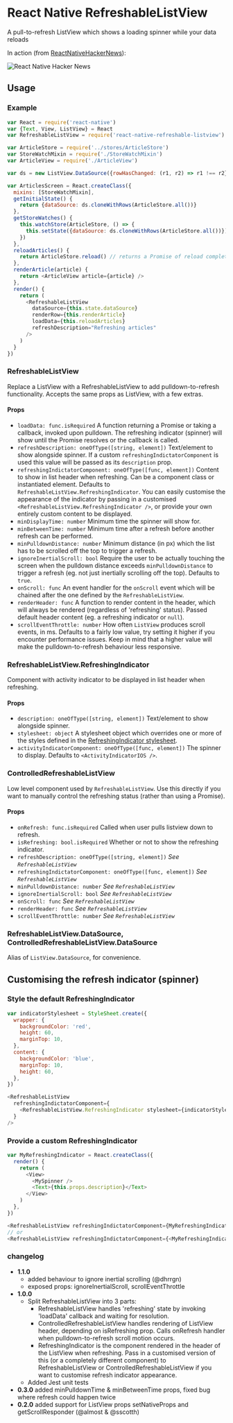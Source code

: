 # React Native RefreshableListView
A pull-to-refresh ListView which shows a loading spinner while your data reloads

In action (from [ReactNativeHackerNews](https://github.com/jsdf/ReactNativeHackerNews)):

![React Native Hacker News](http://i.imgur.com/gVmrxDe.png)

## Usage

### Example

```js
var React = require('react-native')
var {Text, View, ListView} = React
var RefreshableListView = require('react-native-refreshable-listview')

var ArticleStore = require('../stores/ArticleStore')
var StoreWatchMixin = require('./StoreWatchMixin')
var ArticleView = require('./ArticleView')

var ds = new ListView.DataSource({rowHasChanged: (r1, r2) => r1 !== r2}) // assumes immutable objects

var ArticlesScreen = React.createClass({
  mixins: [StoreWatchMixin],
  getInitialState() {
    return {dataSource: ds.cloneWithRows(ArticleStore.all())}
  },
  getStoreWatches() {
    this.watchStore(ArticleStore, () => {
      this.setState({dataSource: ds.cloneWithRows(ArticleStore.all())})
    })
  },
  reloadArticles() {
    return ArticleStore.reload() // returns a Promise of reload completion
  },
  renderArticle(article) {
    return <ArticleView article={article} />
  },
  render() {
    return (
      <RefreshableListView
        dataSource={this.state.dataSource}
        renderRow={this.renderArticle}
        loadData={this.reloadArticles}
        refreshDescription="Refreshing articles"
      />
    )
  }
})
```

### RefreshableListView
Replace a ListView with a RefreshableListView to add pulldown-to-refresh 
functionality. Accepts the same props as ListView, with a few extras.

#### Props

- `loadData: func.isRequired`
  A function returning a Promise or taking a callback, invoked upon pulldown. 
  The refreshing indicator (spinner) will show until the Promise resolves or the callback 
  is called.
- `refreshDescription: oneOfType([string, element])`
  Text/element to show alongside spinner. If a custom 
  `refreshingIndictatorComponent` is used this value will be passed as its 
  `description` prop.
- `refreshingIndictatorComponent: oneOfType([func, element])`
  Content to show in list header when refreshing. Can be a component class or 
  instantiated element. Defaults to `RefreshableListView.RefreshingIndicator`.
  You can easily customise the appearance of the indicator by passing in a
  customised `<RefreshableListView.RefreshingIndicator />`, or provide your own
  entirely custom content to be displayed.
- `minDisplayTime: number`
  Minimum time the spinner will show for.
- `minBetweenTime: number`
  Minimum time after a refresh before another refresh can be performed.
- `minPulldownDistance: number`
  Minimum distance (in px) which the list has to be scrolled off the top to 
  trigger a refresh.
- `ignoreInertialScroll: bool`
  Require the user to be actually touching the screen when the pulldown distance 
  exceeds `minPulldownDistance` to trigger a refresh (eg. not just inertially 
  scrolling off the top). Defaults to `true`.
- `onScroll: func`
  An event handler for the `onScroll` event which will be chained after the one
  defined by the `RefreshableListView`.
- `renderHeader: func`
  A function to render content in the header, which will always be rendered 
  (regardless of 'refreshing' status). Passed default header content (eg. a 
  refreshing indicator or `null`).
- `scrollEventThrottle: number`
  How often `ListView` produces scroll events, in ms. Defaults to a fairly low 
  value, try setting it higher if you encounter performance issues. Keep in mind
  that a higher value will make the pulldown-to-refresh behaviour less responsive.

### RefreshableListView.RefreshingIndicator
Component with activity indicator to be displayed in list header when refreshing.

#### Props

- `description: oneOfType([string, element])`
  Text/element to show alongside spinner.
- `stylesheet: object`
  A stylesheet object which overrides one or more of the styles defined in the 
  [RefreshingIndicator stylesheet](lib/RefreshingIndicator.js).
- `activityIndicatorComponent: oneOfType([func, element])`
  The spinner to display. Defaults to `<ActivityIndicatorIOS />`.

### ControlledRefreshableListView
Low level component used by `RefreshableListView`. Use this directly if you want 
to manually control the refreshing status (rather than using a Promise).

#### Props
- `onRefresh: func.isRequired`
  Called when user pulls listview down to refresh.
- `isRefreshing: bool.isRequired`
  Whether or not to show the refreshing indicator.
- `refreshDescription: oneOfType([string, element])`
  *See `RefreshableListView`*
- `refreshingIndictatorComponent: oneOfType([func, element])`
  *See `RefreshableListView`*
- `minPulldownDistance: number`
  *See `RefreshableListView`*
- `ignoreInertialScroll: bool`
  *See `RefreshableListView`*
- `onScroll: func`
  *See `RefreshableListView`*
- `renderHeader: func`
  *See `RefreshableListView`*
- `scrollEventThrottle: number`
  *See `RefreshableListView`*

### RefreshableListView.DataSource, ControlledRefreshableListView.DataSource
Alias of `ListView.DataSource`, for convenience.

## Customising the refresh indicator (spinner)

### Style the default RefreshingIndicator
```js
var indicatorStylesheet = StyleSheet.create({
  wrapper: {
    backgroundColor: 'red',
    height: 60,
    marginTop: 10,
  },
  content: {
    backgroundColor: 'blue',
    marginTop: 10,
    height: 60,
  },
})

<RefreshableListView
  refreshingIndictatorComponent={
    <RefreshableListView.RefreshingIndicator stylesheet={indicatorStylesheet} />
  }
/>
```

### Provide a custom RefreshingIndicator

```js
var MyRefreshingIndicator = React.createClass({
  render() {
    return (
      <View>
        <MySpinner />
        <Text>{this.props.description}</Text>
      </View>
    )
  },
})

<RefreshableListView refreshingIndictatorComponent={MyRefreshingIndicator} />
// or
<RefreshableListView refreshingIndictatorComponent={<MyRefreshingIndicator />} />
```

### changelog

- **1.1.0**
  - added behaviour to ignore inertial scrolling (@dhrrgn)
  - exposed props: ignoreInertialScroll, scrollEventThrottle
- **1.0.0**
  - Split RefreshableListView into 3 parts: 
    - RefreshableListView handles 'refreshing' state by invoking 'loadData' 
      callback and waiting for resolution.
    - ControlledRefreshableListView handles rendering of ListView header, 
      depending on isRefreshing prop. Calls onRefresh handler when 
      pulldown-to-refresh scroll motion occurs.
    - RefreshingIndicator is the component rendered in the header of the 
      ListView when refreshing. Pass in a customised version of this (or a 
      completely different component) to RefreshableListView or 
      ControlledRefreshableListView if you want to customise refresh indicator 
      appearance.
  - Added Jest unit tests
- **0.3.0** added minPulldownTime & minBetweenTime props, fixed bug where 
  refresh could happen twice
- **0.2.0** added support for ListView props setNativeProps and 
  getScrollResponder (@almost & @sscotth)
